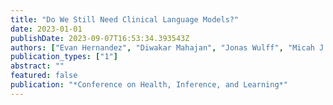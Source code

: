 ```yaml
---
title: "Do We Still Need Clinical Language Models?"
date: 2023-01-01
publishDate: 2023-09-07T16:53:34.393543Z
authors: ["Evan Hernandez", "Diwakar Mahajan", "Jonas Wulff", "Micah J Smith", "Zachary Ziegler", "Daniel Nadler", "Peter Szolovits", "Alistair Johnson", "Emily Alsentzer", " others"]
publication_types: ["1"]
abstract: ""
featured: false
publication: "*Conference on Health, Inference, and Learning*"
---
```


